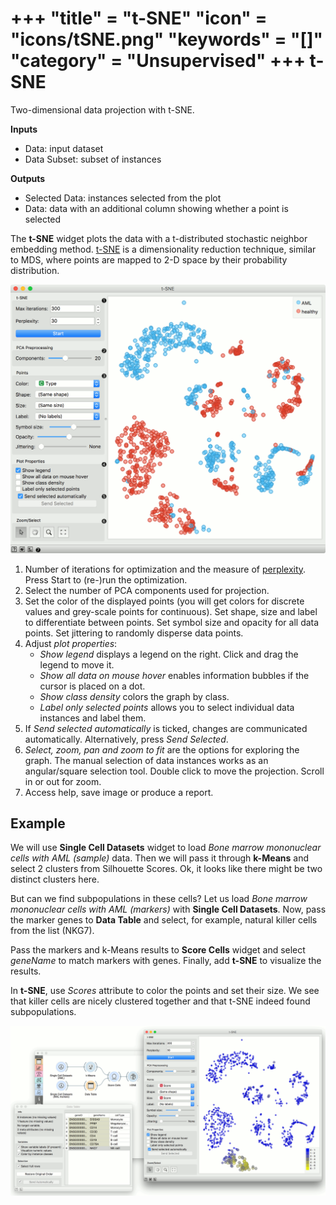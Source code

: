 +++
"title" = "t-SNE"
"icon" = "icons/tSNE.png"
"keywords" = "[]"
"category" = "Unsupervised"
+++
t-SNE
=====

Two-dimensional data projection with t-SNE.

**Inputs**

- Data: input dataset
- Data Subset: subset of instances

**Outputs**

- Selected Data: instances selected from the plot
- Data: data with an additional column showing whether a point is selected

The **t-SNE** widget plots the data with a t-distributed stochastic neighbor embedding method. [t-SNE](https://en.wikipedia.org/wiki/T-distributed_stochastic_neighbor_embedding) is a dimensionality reduction technique, similar to MDS, where points are mapped to 2-D space by their probability distribution.

![](/images/unsupervised/tSNE-stamped.png)

1. Number of iterations for optimization and the measure of [perplexity](http://scikit-learn.org/stable/modules/generated/sklearn.manifold.TSNE.html). Press Start to (re-)run the optimization.
2. Select the number of PCA components used for projection.
3. Set the color of the displayed points (you will get colors for discrete values and grey-scale points for continuous). Set shape, size and label to differentiate between points. Set symbol size and opacity for all data points. Set jittering to randomly disperse data points.
4. Adjust *plot properties*:
   - *Show legend* displays a legend on the right. Click and drag the legend to move it.
   - *Show all data on mouse hover* enables information bubbles if the cursor is placed on a dot.
   - *Show class density* colors the graph by class.
   - *Label only selected points* allows you to select individual data instances and label them.
5. If *Send selected automatically* is ticked, changes are communicated automatically. Alternatively, press *Send Selected*.
6. *Select, zoom, pan and zoom to fit* are the options for exploring the graph. The manual selection of data instances works as an angular/square selection tool. Double click to move the projection. Scroll in or out for zoom.
7. Access help, save image or produce a report.

Example
-------

We will use **Single Cell Datasets** widget to load *Bone marrow mononuclear cells with AML (sample)* data. Then we will pass it through **k-Means** and select 2 clusters from Silhouette Scores. Ok, it looks like there might be two distinct clusters here.

But can we find subpopulations in these cells? Let us load *Bone marrow mononuclear cells with AML (markers)* with **Single Cell Datasets**. Now, pass the marker genes to **Data Table** and select, for example, natural killer cells from the list (NKG7).

Pass the markers and k-Means results to **Score Cells** widget and select *geneName* to match markers with genes. Finally, add **t-SNE** to visualize the results.

In **t-SNE**, use *Scores* attribute to color the points and set their size. We see that killer cells are nicely clustered together and that t-SNE indeed found subpopulations.

![](/images/unsupervised/tSNE-Example.png)
